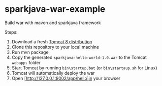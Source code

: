 # sparkjava-war-example
Build war with maven and sparkjava framework

Steps:

1. Download a fresh [Tomcat 8 distribution](https://tomcat.apache.org/download-80.cgi)
2. Clone this repository to your local machine
3. Run mvn package
4. Copy the generated `sparkjava-hello-world-1.0.war` to the Tomcat `webapps` folder
5. Start Tomcat by running `bin\startup.bat` (or `bin\startaup.sh` for Linux)
5. Tomcat will automatically deploy the war
6. Open [http://127.0.0.1:9002/app/hello]in your browser
